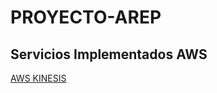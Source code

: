 # PROYECTO-AREP

## Servicios Implementados AWS

[AWS KINESIS](https://www.youtube.com/watch?v=V-lditk9HaM "AWS KINESIS")
